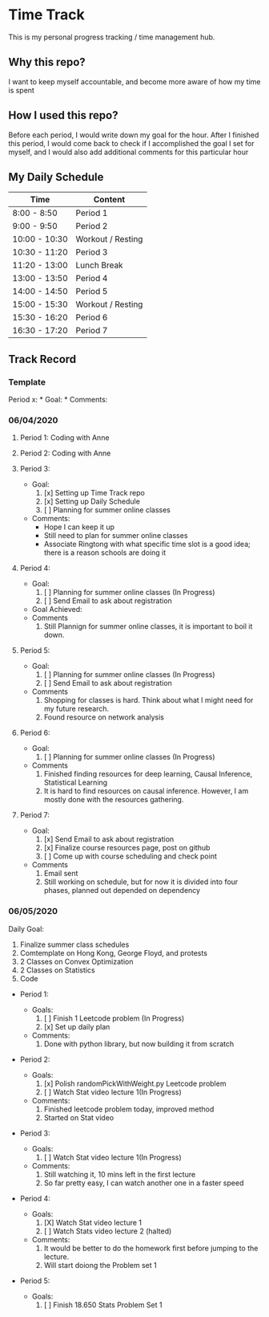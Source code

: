 # Time Track

This is my personal progress tracking / time management hub. 

## Why this repo?

I want to keep myself accountable, and become more aware of how my time is spent

## How I used this repo?

Before each period, I would write down my goal for the hour. After I finished this period, I would come back to check if I accomplished the goal I set for myself, and I would also add additional comments for this particular hour

## My Daily Schedule

Time | Content
-----|--------
8:00 - 8:50 | Period 1
9:00 - 9:50 | Period 2
10:00 - 10:30 | Workout / Resting
10:30 - 11:20 | Period 3
11:20 - 13:00 | Lunch Break
13:00 - 13:50 | Period 4
14:00 - 14:50 | Period 5
15:00 - 15:30 | Workout / Resting 
15:30 - 16:20 | Period 6
16:30 - 17:20 | Period 7

## Track Record

### Template

Period x:
    * Goal:
    * Comments:

### 06/04/2020

1. Period 1: Coding with Anne
1. Period 2: Coding with Anne
1. Period 3:
    * Goal: 
        1. [x] Setting up Time Track repo 
        1. [x] Setting up Daily Schedule 
        1. [ ] Planning for summer online classes 
    * Comments:
        * Hope I can keep it up
        * Still need to plan for summer online classes
        * Associate Ringtong with what specific time slot is a good idea; there is a reason schools are doing it
1. Period 4:
    * Goal:
        1. [ ] Planning for summer online classes (In Progress)
        1. [ ] Send Email to ask about registration
    * Goal Achieved:
    * Comments
        1. Still Plannign for summer online classes, it is important to boil it down.

1. Period 5:
    * Goal:
        1. [ ] Planning for summer online classes (In Progress)
        1. [ ] Send Email to ask about registration
    * Comments
        1. Shopping for classes is hard. Think about what I might need for my future research. 
        1. Found resource on network analysis

1. Period 6: 
    * Goal: 
        1. [ ] Planning for summer online classes (In Progress)
    * Comments
        1. Finished finding resources for deep learning, Causal Inference, Statistical Learning
        1. It is hard to find resources on causal inference. However, I am mostly done with the resources gathering.

1. Period 7: 
    * Goal: 
        1. [x] Send Email to ask about registration
        1. [x] Finalize course resources page, post on github
        1. [ ] Come up with course scheduling and check point
    * Comments
        1. Email sent
        1. Still working on schedule, but for now it is divided into four phases, planned out depended on dependency

### 06/05/2020

Daily Goal: 
1. Finalize summer class schedules
2. Comtemplate on Hong Kong, George Floyd, and protests
3. 2 Classes on Convex Optimization
4. 2 Classes on Statistics
5. Code 

* Period 1:
    * Goals: 
        1. [ ] Finish 1 Leetcode problem (In Progress)
        1. [x] Set up daily plan
    * Comments:
        1. Done with python library, but now building it from scratch 

* Period 2:
    * Goals: 
        1. [x] Polish randomPickWithWeight.py Leetcode problem 
        1. [ ] Watch Stat video lecture 1(In Progress)
    * Comments:
        1. Finished leetcode problem today, improved method
        1. Started on Stat video


* Period 3:
    * Goals: 
        1. [ ] Watch Stat video lecture 1(In Progress)
    * Comments:
        1. Still watching it, 10 mins left in the first lecture
        1. So far pretty easy, I can watch another one in a faster speed


* Period 4:
    * Goals: 
        1. [X] Watch Stat video lecture 1
        1. [ ] Watch Stats video lecture 2 (halted)
    * Comments:
        1. It would be better to do the homework first before jumping to the lecture. 
        1. Will start doiong the Problem set 1 

* Period 5:
    * Goals:
        1. [ ] Finish 18.650 Stats Problem Set 1
















    




